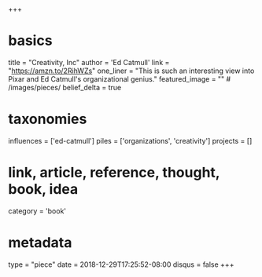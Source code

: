 +++
# basics
title     		 = "Creativity, Inc"
author    		 = 'Ed Catmull'
link      		 = "https://amzn.to/2RihWZs"
one_liner 		 = "This is such an interesting view into Pixar and Ed Catmull's organizational genius."
featured_image = "" # /images/pieces/
belief_delta	 = true

# taxonomies
influences		 = ['ed-catmull']
piles     		 = ['organizations', 'creativity']
projects			 = []

# link, article, reference, thought, book, idea
category  		 = 'book' 

# metadata
type	    		 = "piece"
date      		 = 2018-12-29T17:25:52-08:00
disqus    		 = false
+++

